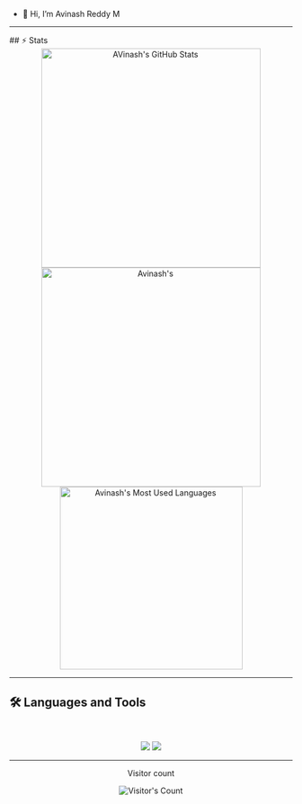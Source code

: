 - 👋 Hi, I’m Avinash Reddy M

<hr>
## ⚡️ Stats

<br>

<div align=center>
  <img width=390 src="https://github-readme-stats.vercel.app/api?username=Avinash00725&theme=transparent&count_private=true&show_icons=true&rank_icon=github&locale=en" alt="AVinash's GitHub Stats" />
  <img width=390 src="https://github-readme-streak-stats.herokuapp.com/?user=Avinash00725&theme=transparent&count_private=true&border_radius=10&locale=en" alt="Avinash's" />
  <img width=325 src="https://github-readme-stats.vercel.app/api/top-langs?username=Avinash00725&theme=transparent&layout=donut&hide=css&langs_count=8&border_radius=10&show_icons=true&locale=en" alt="Avinash's Most Used Languages" />
</div>

<hr>

## 🛠️ Languages and Tools

<br>

<p align="center">
  <img src="https://skillicons.dev/icons?i=java,nodejs,mongodb,postgres," />
  <img src="https://skillicons.dev/icons?i=html,css,js,git" />
</p>

<hr>

<div align="center"> 
  <p>Visitor count</p>
  <img src="https://profile-counter.glitch.me/{USERNAME}/count.svg" alt="Visitor's Count" />
</div>
